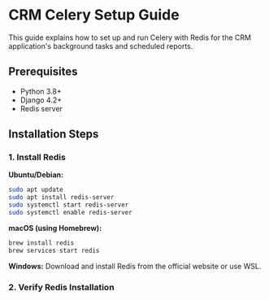# CRM Celery Setup Guide

This guide explains how to set up and run Celery with Redis for the CRM application's background tasks and scheduled reports.

## Prerequisites

- Python 3.8+
- Django 4.2+
- Redis server

## Installation Steps

### 1. Install Redis

**Ubuntu/Debian:**
```bash
sudo apt update
sudo apt install redis-server
sudo systemctl start redis-server
sudo systemctl enable redis-server
```

**macOS (using Homebrew):**
```bash
brew install redis
brew services start redis
```

**Windows:**
Download and install Redis from the official website or use WSL.

### 2. Verify Redis Installation
